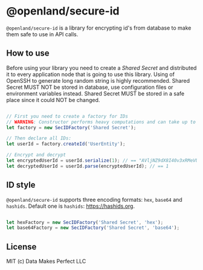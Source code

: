 # @openland/secure-id
`@openland/secure-id` is a library for encrypting id's from database to make them safe to use in API calls.

## How to use
Before using your library you need to create a *Shared Secret* and distributed it to every application node that is going to use this library. Using of OpenSSH to generate long random string is highly recommended. Shared Secret MUST NOT be stored in database, use configuration files or environment variables instead.
Shared Secret MUST be stored in a safe place since it could NOT be changed.

```typescript

// First you need to create a factory for IDs
// WARNING: Constructor performs heavy computations and can take up to 100ms. Always reuse factory and IDs!
let factory = new SecIDFactory('Shared Secret');

// Then declare all IDs:
let userId = factory.createId('UserEntity');

// Encrypt and decrypt
let encryptedUserId = userId.serialize(1); // == "AVljNZ9dX8I40v3xRMeVUyN9Nv"
let decryptedUserId = userId.parse(encryptedUserId); // == 1
```

## ID style
`@openland/secure-id` supports three encoding formats: `hex`, `base64` and `hashids`. Default one is `hashids`: https://hashids.org.

```typescript

let hexFactory = new SecIDFactory('Shared Secret', 'hex');
let base64Factory = new SecIDFactory('Shared Secret', 'base64');
```


## License
MIT (c) Data Makes Perfect LLC
